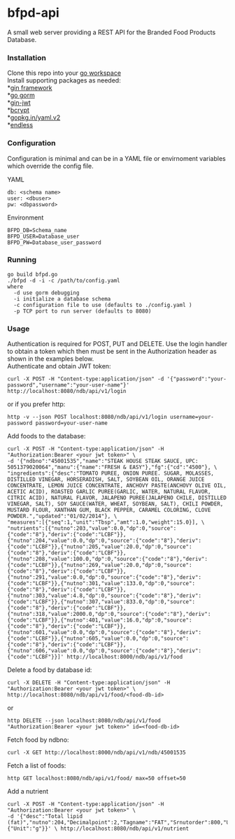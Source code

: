 # bfpd-api
A small web server providing a REST API for the Branded Food Products Database.  
### Installation
Clone this repo into your [go workspace](https://golang.org/doc/code.html)  
Install supporting packages as needed:     
*[gin framework](https://github.com/gin-gonic/gin)   
*[go gorm](http://jinzhu.me/gorm/)    
*[gin-jwt](https://github.com/appleboy/gin-jwt)    
*[bcrypt](https://godoc.org/golang.org/x/crypto/bcrypt)       
*[gopkg.in/yaml.v2](http://gopkg.in/yaml.v2)   
*[endless](https://github.com/fvbock/endless)
### Configuration
Configuration is minimal and can be in a YAML file or envirnoment variables which override the config file.  
    
YAML    
```
db: <schema name>
user: <dbuser>
pw: <dbpassword>
```
Environment   
```
BFPD_DB=Schema_name
BFPD_USER=Database_user
BFPD_PW=Database_user_password
```
### Running
```
go build bfpd.go
./bfpd -d -i -c /path/to/config.yaml   
where
  -d use gorm debugging   
  -i initialize a database schema
  -c configuration file to use (defaults to ./config.yaml )  
  -p TCP port to run server (defaults to 8080)
  ```
### Usage
Authentication is required for POST, PUT and DELETE.  Use the login handler to obtain a token which then must be sent in the Authorization header as shown in the examples below.     
Authenticate and obtain JWT token:
``` 
curl -X POST -H "Content-type:application/json" -d '{"password":"your-password","username":"your-user-name"}' http://localhost:8080/ndb/api/v1/login 
```
or if you prefer http:
```
http -v --json POST localhost:8080/ndb/api/v1/login username=your-password password=your-user-name
```
Add foods to the database:   
```
curl -X POST -H "Content-type:application/json" -H "Authorization:Bearer <your jwt token>" \
-d '{"ndbno":"45001535","name":"STEAK HOUSE STEAK SAUCE, UPC: 5051379020064","manu":{"name":"FRESH & EASY"},"fg":{"cd":"4500"}, \
"ingredients":{"desc":"TOMATO PUREE, ONION PUREE. SUGAR, MOLASSES, DISTILLED VINEGAR, HORSERADISH, SALT, SOYBEAN OIL, ORANGE JUICE CONCENTRATE, LEMON JUICE CONCENTRATE, ANCHOVY PASTE(ANCHOVY OLIVE OIL, ACETIC ACID), ROASTED GARLIC PUREE(GARLIC, WATER, NATURAL FLAVOR, CITRIC ACID), NATURAL FLAVOR, JALAPENO PUREE(JALAPENO CHILE, DISTILLED VINEGAR, SALT), SOY SAUCE(WATER, WHEAT, SOYBEAN, SALT), CHILI POWDER, MUSTARD FLOUR, XANTHAN GUM, BLACK PEPPER, CARAMEL COLORING, CLOVE POWDER.","updated":"01/02/2014"}, \
"measures":[{"seq":1,"unit":"Tbsp","amt":1.0,"weight":15.0}], \
"nutrients":[{"nutno":203,"value":0.0,"dp":0,"source":{"code":"8"},"deriv":{"code":"LCBF"}},{"nutno":204,"value":0.0,"dp":0,"source":{"code":"8"},"deriv":{"code":"LCBF"}},{"nutno":205,"value":20.0,"dp":0,"source":{"code":"8"},"deriv":{"code":"LCBF"}},{"nutno":208,"value":100.0,"dp":0,"source":{"code":"8"},"deriv":{"code":"LCBF"}},{"nutno":269,"value":20.0,"dp":0,"source":{"code":"8"},"deriv":{"code":"LCBF"}},{"nutno":291,"value":0.0,"dp":0,"source":{"code":"8"},"deriv":{"code":"LCBF"}},{"nutno":301,"value":133.0,"dp":0,"source":{"code":"8"},"deriv":{"code":"LCBF"}},{"nutno":303,"value":4.8,"dp":0,"source":{"code":"8"},"deriv":{"code":"LCBF"}},{"nutno":307,"value":833.0,"dp":0,"source":{"code":"8"},"deriv":{"code":"LCBF"}},{"nutno":318,"value":2000.0,"dp":0,"source":{"code":"8"},"deriv":{"code":"LCBF"}},{"nutno":401,"value":16.0,"dp":0,"source":{"code":"8"},"deriv":{"code":"LCBF"}},{"nutno":601,"value":0.0,"dp":0,"source":{"code":"8"},"deriv":{"code":"LCBF"}},{"nutno":605,"value":0.0,"dp":0,"source":{"code":"8"},"deriv":{"code":"LCBF"}},{"nutno":606,"value":0.0,"dp":0,"source":{"code":"8"},"deriv":{"code":"LCBF"}}]' http://localhost:8000/ndb/api/v1/food
```
Delete a food by database id:
```
curl -X DELETE -H "Content-type:application/json" -H "Authorization:Bearer <your jwt token>" \
http://localhost:8080/ndb/api/v1/food/<food-db-id>
```
or
 ```
 http DELETE --json localhost:8080/ndb/api/v1/food "Authorization:Bearer <your jwt token>" id=<food-db-id>
 ```
Fetch food by ndbno:
```
curl -X GET http://localhost:8000/ndb/api/v1/ndb/45001535
```
Fetch a list of foods:
```
http GET localhost:8080/ndb/api/v1/food/ max=50 offset=50
```
Add a nutrient
```
curl -X POST -H "Content-type:application/json" -H "Authorization:Bearer <your jwt token>" \
-d '{"desc":"Total lipid (fat)","nutno":204,"Decimalpoint":2,"Tagname":"FAT","Srnutorder":800,"Unit":{"Unit":"g"}}' \ http://localhost:8080/ndb/api/v1/nutrient
```
